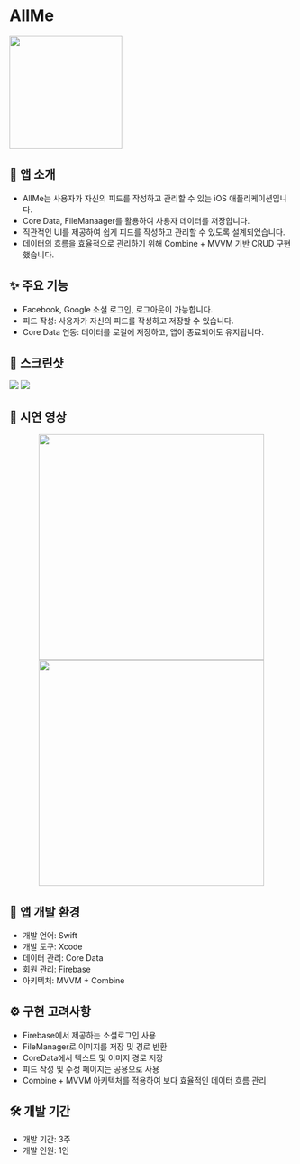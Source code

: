 # AllMe

<img src="https://github.com/user-attachments/assets/3f4e8266-aec8-4972-b271-320f4306206b" width="200" height="200"/>

## 📌 앱 소개
  - AllMe는 사용자가 자신의 피드를 작성하고 관리할 수 있는 iOS 애플리케이션입니다.
  - Core Data, FileManaager를 활용하여 사용자 데이터를 저장합니다.
  - 직관적인 UI를 제공하여 쉽게 피드를 작성하고 관리할 수 있도록 설계되었습니다.
  - 데이터의 흐름을 효율적으로 관리하기 위해 Combine + MVVM 기반 CRUD 구현했습니다.



## ✨ 주요 기능
  - Facebook, Google 소셜 로그인, 로그아웃이 가능합니다.
  - 피드 작성: 사용자가 자신의 피드를 작성하고 저장할 수 있습니다.
  - Core Data 연동: 데이터를 로컬에 저장하고, 앱이 종료되어도 유지됩니다.



## 📸 스크린샷
<img src="https://github.com/user-attachments/assets/96eeddf7-f0be-4948-a900-b9156d7f0f99"/>
<img src="https://github.com/user-attachments/assets/644eda4d-72b4-4827-ae23-4fbd24747412"/>



## 🎥 시연 영상
<p align="center">
<img src="https://github.com/user-attachments/assets/e223cd83-ea6d-41cb-b8af-847f905de235" height="400"/>
<img src="https://github.com/user-attachments/assets/bdf50751-d78a-403b-81d1-e47bd7c2bcf2" height="400"/>
</p>



## 🔧 앱 개발 환경
- 개발 언어: Swift
- 개발 도구: Xcode
- 데이터 관리: Core Data
- 회원 관리: Firebase
- 아키텍처: MVVM + Combine


## ⚙️ 구현 고려사항
- Firebase에서 제공하는 소셜로그인 사용
- FileManager로 이미지를 저장 및 경로 반환
- CoreData에서 텍스트 및 이미지 경로 저장
- 피드 작성 및 수정 페이지는 공용으로 사용
- Combine + MVVM 아키텍처를 적용하여 보다 효율적인 데이터 흐름 관리



## 🛠 개발 기간
- 개발 기간: 3주
- 개발 인원: 1인




